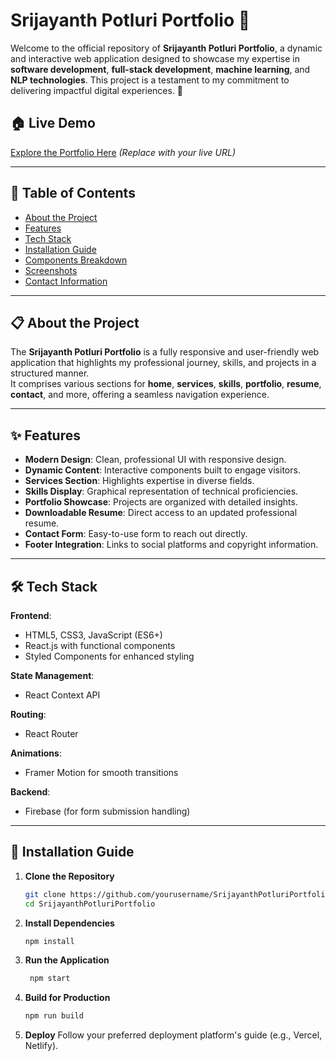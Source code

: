 # Srijayanth Potluri Portfolio 🌟  

Welcome to the official repository of **Srijayanth Potluri Portfolio**, a dynamic and interactive web application designed to showcase my expertise in **software development**, **full-stack development**, **machine learning**, and **NLP technologies**. This project is a testament to my commitment to delivering impactful digital experiences. 🚀  

## 🏠 Live Demo  
[Explore the Portfolio Here](#) *(Replace with your live URL)*  

---

## 📖 Table of Contents  
- [About the Project](#about-the-project)  
- [Features](#features)  
- [Tech Stack](#tech-stack)  
- [Installation Guide](#installation-guide)  
- [Components Breakdown](#components-breakdown)  
- [Screenshots](#screenshots)  
- [Contact Information](#contact-information)  

---

## 📋 About the Project  
The **Srijayanth Potluri Portfolio** is a fully responsive and user-friendly web application that highlights my professional journey, skills, and projects in a structured manner.  
It comprises various sections for **home**, **services**, **skills**, **portfolio**, **resume**, **contact**, and more, offering a seamless navigation experience.  

---

## ✨ Features  
- **Modern Design**: Clean, professional UI with responsive design.  
- **Dynamic Content**: Interactive components built to engage visitors.  
- **Services Section**: Highlights expertise in diverse fields.  
- **Skills Display**: Graphical representation of technical proficiencies.  
- **Portfolio Showcase**: Projects are organized with detailed insights.  
- **Downloadable Resume**: Direct access to an updated professional resume.  
- **Contact Form**: Easy-to-use form to reach out directly.  
- **Footer Integration**: Links to social platforms and copyright information.  

---

## 🛠️ Tech Stack  

**Frontend**:  
- HTML5, CSS3, JavaScript (ES6+)  
- React.js with functional components  
- Styled Components for enhanced styling  

**State Management**:  
- React Context API  

**Routing**:  
- React Router  

**Animations**:  
- Framer Motion for smooth transitions  

**Backend**:  
- Firebase (for form submission handling)  

---

## 🚀 Installation Guide  

1. **Clone the Repository**  
   ```bash  
   git clone https://github.com/yourusername/SrijayanthPotluriPortfolio.git  
   cd SrijayanthPotluriPortfolio
   ```
2. **Install Dependencies**

   ```bash
   npm install
   ```
3. **Run the Application**
   ``` bash
    npm start
   ```
4. **Build for Production**

   ```bash
   npm run build
   ```
5. **Deploy**
    Follow your preferred deployment platform's guide (e.g., Vercel, Netlify).
